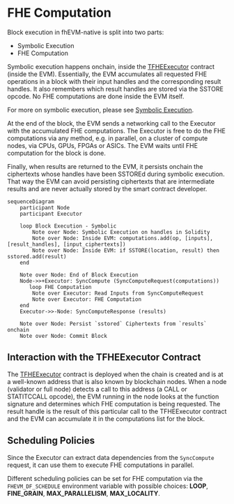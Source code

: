 # FHE Computation

Block execution in fhEVM-native is split into two parts:
 * Symbolic Execution
 * FHE Computation

Symbolic execution happens onchain, inside the [TFHEExecutor](../../../../contracts/contracts/TFHEExecutor.sol) contract (inside the EVM). Essentially, the EVM accumulates all requested FHE operations in a block with their input handles and the corresponding result handles. It also remembers which result handles are stored via the SSTORE opcode. No FHE computations are done inside the EVM itself.

For more on symbolic execution, please see [Symbolic Execution](../symbolic_execution.md).

At the end of the block, the EVM sends a networking call to the Executor with the accumulated FHE computations. The Executor is free to do the FHE computations via any method, e.g. in parallel, on a cluster of compute nodes, via CPUs, GPUs, FPGAs or ASICs. The EVM waits until FHE computation for the block is done.

Finally, when results are returned to the EVM, it persists onchain the ciphertexts whose handles have been SSTOREd during symbolic execution. That way the EVM can avoid persisting ciphertexts that are intermediate results and are never actually stored by the smart contract developer.

```mermaid
sequenceDiagram
    participant Node
    participant Executor

    loop Block Execution - Symbolic
        Note over Node: Symbolic Execution on handles in Solidity
        Note over Node: Inside EVM: computations.add(op, [inputs], [result_handles], [input_ciphertexts])
        Note over Node: Inside EVM: if SSTORE(location, result) then sstored.add(result)
    end

    Note over Node: End of Block Execution
    Node->>+Executor: SyncCompute (SyncComputeRequest(computations))
       loop FHE Computation
        Note over Executor: Read Inputs from SyncComputeRequest
        Note over Executor: FHE Computation
    end
    Executor->>-Node: SyncComputeResponse (results)

    Note over Node: Persist `sstored` Ciphertexts from `results` onchain
    Note over Node: Commit Block
```

## Interaction with the TFHEExecutor Contract

The [TFHEExecutor](../../../../contracts/contracts/TFHEExecutor.sol) contract is deployed when the chain is created and is at a well-known address that is also known by blockchain nodes. When a node (validator or full node) detects a call to this address (a CALL or STATITCCALL opcode), the EVM running in the node looks at the function signature and determines which FHE computation is being requested. The result handle is the result of this particular call to the TFHEExecutor contract and the EVM can accumulate it in the computations list for the block.

## Scheduling Policies

Since the Executor can extract data dependencies from the `SyncCompute` request, it can use them to execute FHE computations in parallel.

Different scheduling policies can be set for FHE computation via the `FHEVM_DF_SCHEDULE` environment variable with possible choices: **LOOP**, **FINE_GRAIN**, **MAX_PARALLELISM**, **MAX_LOCALITY**.
